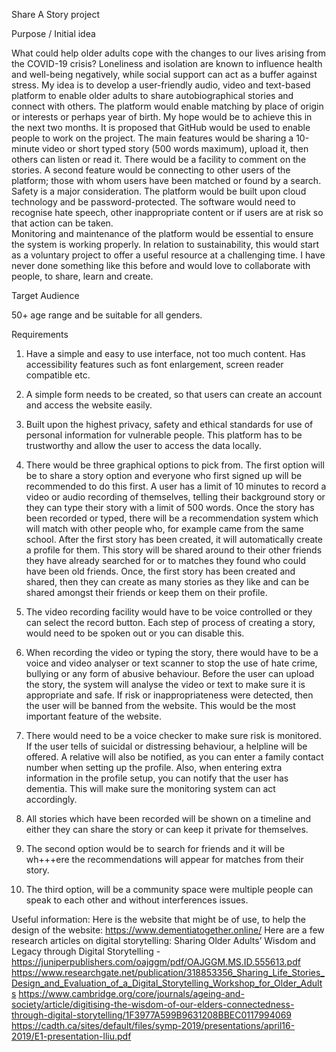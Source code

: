 Share A Story project

Purpose / Initial idea

What could help older adults cope with the changes to our lives arising from the COVID-19 crisis?  Loneliness and isolation are known to influence health and well-being negatively, while social support can act as a buffer against stress.  My idea is to develop a user-friendly audio, video and text-based platform to enable older adults to share autobiographical stories and connect with others. The platform would enable matching by place of origin or interests or perhaps year of birth. My hope would be to achieve this in the next two months.  It is proposed that GitHub would be used to enable people to work on the project.
The main features would be sharing a 10-minute video or short typed story (500 words maximum), upload it, then others can listen or read it. There would be a facility to comment on the stories.   A second feature would be connecting to other users of the platform; those with whom users have been matched or found by a search. 
Safety is a major consideration. The platform would be built upon cloud technology and be password-protected. The software would need to recognise hate speech, other inappropriate content or if users are at risk so that action can be taken.  
Monitoring and maintenance of the platform would be essential to ensure the system is working properly.  In relation to sustainability, this would start as a voluntary project to offer a useful resource at a challenging time.
I have never done something like this before and would love to collaborate with people, to share, learn and create.  

Target Audience

50+ age range and be suitable for all genders. 

Requirements 
1.	Have a simple and easy to use interface, not too much content. Has accessibility features such as font enlargement, screen reader compatible etc. 

2.	A simple form needs to be created, so that users can create an account and access the website easily. 

3.	Built upon the highest privacy, safety and ethical standards for use of personal information for vulnerable people. This platform has to be trustworthy and allow the user to access the data locally. 

4.	There would be three graphical options to pick from. The first option will be to share a story option and everyone who first signed up will be recommended to do this first. A user has a limit of 10 minutes to record a video or audio recording of themselves, telling their background story or they can type their story with a limit of 500 words. Once the story has been recorded or typed, there will be a recommendation system which will match with other people who, for example came from the same school. After the first story has been created, it will automatically create a profile for them. This story will be shared around to their other friends they have already searched for or to matches they found who could have been old friends. Once, the first story has been created and shared, then they can create as many stories as they like and can be shared amongst their friends or keep them on their profile. 

5.	The video recording facility would have to be voice controlled or they can select the record button. Each step of process of creating a story, would need to be spoken out or you can disable this. 

6.	When recording the video or typing the story, there would have to be a voice and video analyser or text scanner to stop the use of hate crime, bullying or any form of abusive behaviour. Before the user can upload the story, the system will analyse the video or text to make sure it is appropriate and safe. If risk or inappropriateness were detected, then the user will be banned from the website. This would be the most important feature of the website. 

7.	There would need to be a voice checker to make sure risk is monitored. If the user tells of suicidal or distressing behaviour, a helpline will be offered. A relative will also be notified, as you can enter a family contact number when setting up the profile. Also, when entering extra information in the profile setup, you can notify that the user has dementia. This will make sure the monitoring system can act accordingly. 

8.	All stories which have been recorded will be shown on a timeline and either they can share the story or can keep it private for themselves. 

9.	The second option would be to search for friends and it will be wh+++ere the recommendations will appear for matches from their story. 

10.	The third option, will be a community space were multiple people can speak to each other and without interferences issues. 

Useful information:
Here is the website that might be of use, to help the design of the website: https://www.dementiatogether.online/
Here are a few research articles on digital storytelling:
Sharing Older Adults’ Wisdom and Legacy through Digital Storytelling -https://juniperpublishers.com/oajggm/pdf/OAJGGM.MS.ID.555613.pdf 
https://www.researchgate.net/publication/318853356_Sharing_Life_Stories_Design_and_Evaluation_of_a_Digital_Storytelling_Workshop_for_Older_Adults
https://www.cambridge.org/core/journals/ageing-and-society/article/digitising-the-wisdom-of-our-elders-connectedness-through-digital-storytelling/1F3977A599B9631208BBEC0117994069 
https://cadth.ca/sites/default/files/symp-2019/presentations/april16-2019/E1-presentation-lliu.pdf 

